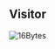 ## Visitor
<img src="https://count.getloli.com/get/@46986243553?theme=moebooru&render=pixelated" alt="16Bytes" />